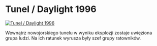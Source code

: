 Tunel / Daylight 1996 
=============
[![Tunel / Daylight 1996 ](http://vidos.pl/images/player.gif)](http://vidos.pl/tunel-daylight-1996)

 Wewnątrz nowojorskiego tunelu w wyniku eksplozji zostaje uwięziona grupa ludzi. Na ich ratunek wyrusza były szef grupy ratowników.

